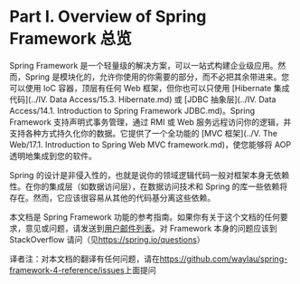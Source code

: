 Part I. Overview of Spring Framework 总览
========================
Spring Framework 是一个轻量级的解决方案，可以一站式构建企业级应用。然而，Spring 是模块化的，允许你使用的你需要的部分，而不必把其余带进来。您可以使用 IoC 容器，顶层有任何 Web 框架，但你也可以只使用 [Hibernate 集成代码](../IV. Data Access/15.3. Hibernate.md) 或 [JDBC 抽象层](../IV. Data Access/14.1. Introduction to Spring Framework JDBC.md)。Spring Framework 支持声明式事务管理，通过 RMI 或 Web 服务远程访问你的逻辑，并支持各种方式持久化你的数据。它提供了一个全功能的 [MVC 框架](../V. The Web/17.1. Introduction to Spring Web MVC framework.md)，使您能够将 AOP 透明地集成到您的软件。

Spring 的设计是非侵入性的，也就是说你的领域逻辑代码一般对框架本身无依赖性。在你的集成层（如数据访问层），在数据访问技术和 Spring 的库一些依赖将存在。然而，它应该很容易从其他的代码基分离这些依赖。

本文档是 Spring Framework 功能的参考指南。如果你有关于这个文档的任何要求，意见或问题，请发送到[用户邮件列表](https://groups.google.com/forum/#!forum/spring-framework-contrib)。对 Framework 本身的问题应该到 StackOverflow 请问（见<https://spring.io/questions>）

译者注：对本文档的翻译有任何问题，请在<https://github.com/waylau/spring-framework-4-reference/issues>上面提问